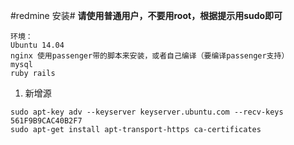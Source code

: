 #redmine 安装#
**请使用普通用户，不要用root，根据提示用sudo即可**

```
环境：
Ubuntu 14.04
nginx 使用passenger带的脚本来安装，或者自己编译（要编译passenger支持）
mysql
ruby rails
```

1. 新增源
```添加key和证书
sudo apt-key adv --keyserver keyserver.ubuntu.com --recv-keys 561F9B9CAC40B2F7  
sudo apt-get install apt-transport-https ca-certificates  
```
